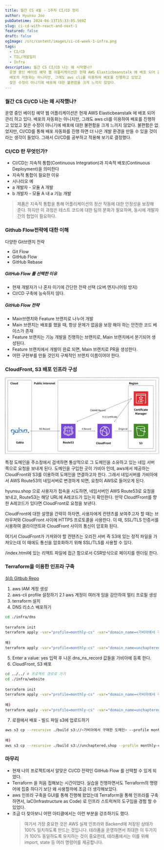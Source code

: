 ```yaml
---
title: 월간 CS 4월 - 1주차 CI/CD 정리
author: Hyunsu Joo
pubDatetime: 2024-04-13T15:33:05.569Z
slug: ci-cd-with-react-and-next-1
featured: false
draft: false
ogImage: /src/content/images/ci-cd-week-1-infra.png
tags:
  - CI/CD
  - TIL/개발일지
  - Infra
description: 월간 CS CI/CD 나는 왜 시작했나?
  운영 중인 베이킹 예약 웹 어플리케이션은 현재 AWS Elasticbeanstalk 에 배포 되어 관리 하고 있다.
  배포의 자동화는 아니지만, 그래도 aws cli를 이용하여 배포를 진행하고 있었고
  잦은 수정이 아니기에 배포에 대한 불편함을 크게 느끼지 않았다.
---
```


### 월간 CS CI/CD 나는 왜 시작했나?

운영 중인 베이킹 예약 웹 어플리케이션은 현재 AWS Elasticbeanstalk 에 배포 되어 관리 하고 있다.
배포의 자동화는 아니지만, 그래도 aws cli를 이용하여 배포를 진행하고 있었고
잦은 수정이 아니기에 배포에 대한 불편함을 크게 느끼지 않았다.
불편함은 없었지만, CI/CD를 통해 배포 자동화를 진행 하면 더 나은 개발 환경을 만들 수 있을 것이라는 생각이 들었다.
그래서 CI/CD를 공부하고 적용해 보기로 결정했다.

### CI/CD 란 무엇인가?

- CI/CD는 지속적 통합(Continuous Integration)과 지속적 배포(Continuous Deployment)을 의미한다
- 지속적 통합이 필요한 이유
- 시나리오 예
- a 개발자 - 모듈 A 개발
- b 개발자 - 모듈 A 내 a 기능 개발

> 제품은 지속적 통합을 통해 어플리케이션의 정산 작동에 대한 안정성을 보장해 준다.
> 하지만 이 과정은 테스트 코드에 대한 팀의 문화가 필요하며, 동시에 개발자 간의 협업이 필요하다.

### Github Flow전략에 대한 이해

다양한 Git브랜치 전략

- Git Flow
- GitHub Flow
- GitHub Rebase

##### GitHub Flow 를 선택한 이유

- 현재 개발자가 나 혼자 이기에 간단한 전략 선택 (오버 엔지니어링 방지)
- CI/CD 구축에 능숙하지 않다.

##### GitHub Flow 전략

- Main브랜치와 Feature 브랜치로 나누어 개발
- Main 브랜치는 배포를 했을 때, 항상 문제가 없음을 보장 해야 하는 안전한 코드 베이스가 존재
- Feature 브랜치는 기능 개발을 진행하는 브랜치로, Main 브랜치에서 분기되어 생성된다.
- Feature 브랜치에서 개발이 완료 되면, Main 브랜치로 PR을 생성한다.
- 어떤 구현부를 만들 것인지 구체적인 브랜치 이름이어야 한다.

### CloudFront, S3 배포 인프라 구성

![img.png](../images/ci-cd-week-1-infra.png)

특정 도메인을 주소창에서 검색하면 통상적으로 그 도메인을 소유하고 있는 네임 서버 쪽으로 요청을 보내게 된다.
도메인을 구입한 곳이 가비아 인데, aws에서 제공하는 CloudFront와 S3를 이용하여 도메인을 연결하고자 한다.
그래서 네임서버를 가비아에서 AWS Route53의 네임서버로 변경하게 되면, 요청이 AWS로 들어오게 된다.

hyunsu.shop 으로 사용자가 접속을 시도하면, 네임서버인 AWS Route53로 요청을 보내고, Route53는 해당 URL에
A레코드가 있는지 확인한다. 만약 CloudfFront를 향한 A레코드가 있다면 CloudFront로 요청을 보낸다.

CloudFront에 대한 설명을 간략히 하자면, 사용자에게 컨텐츠를 보여주고자 할 때는 브라우저와 CloudFront 사이에 HTTPS 프로토콜을 사용한다.
이 때, SSL/TLS 인증서를 사용하여 클라이언트와 CloudFront 사이의 통신이 암호화 된다.

여기서 CloudFront가 가져와야 할 컨텐츠는 오리진 서버 즉 S3에 있는 정적 파일을 가져오는데
이 때에도 통신을 암호화하기 위해 SSL/TLS를 사용할 수 있다.

/index.html에 있는 리액트 파일에 접근 함으로서 CSR방식으로 페이지를 렌더링 한다.

### Terraform을 이용한 인프라 구축

[실습 Gitbub Repo](https://github.com/sooster910/2024-04-cicd-week-1-template)

1. aws IAM 계정 생성
2. aws-cli profile 설정하기
   2.1 aws 계정이 여러개 임을 감안하여 멀티 프로필 생성
3. terraform 설치
4. DNS 리소스 배포하기

```bash
cd ./infra/dns

terraform init
terraform apply -var="profile=monthly-cs" -var="domain_name=<가비아에서 구매한 도메인>"

예)
terraform apply -var="profile=monthly-cs" -var="domain_name=unchaptered.shop"
```

5. Enter a value: yes 입력 후 나온 dns_ns_record 값들을 가비아에 등록 한다.
6. CloudFront, S3 배포

```bash
cd ../../ # 프로젝트 경로로 가기
cd ./infra/website

terraform init
terraform apply -var="profile=monthly-cs" -var="domain_name=<가비아에서 구매한 도메인>"

예)
terraform apply -var="profile=monthly-cs" -var="domain_name=unchaptered.shop"
```

7. 로컬에서 배포 - 빌드 파일 s3에 업로드하기

```bash
aws s3 cp --recursive ./build s3://<가비아에서 구매한 도메인> --profile monthly-cs

예)
aws s3 cp --recursive ./build s3://unchaptered.shop --profile monthly-cs
```

### 마무리

- 현재 나의 프로젝트에서 알맞은 CI/CD 전략인 GitHub Flow 를 선택할 수 있게 되었다.
- Terraform 을 처음 접해보는 시간이었다. 실습을 진행하면서도 Terraform의 명령어에 집중 하다기 보단 왜 사용할까에 조금 더 생각해보았다.
- aws 인프라 구축을 GUI를 통해 진행해 왔었는데 Terraform을 통해 인프라를 구축하면서, IaC(Infrastructure as Code) 로 인프라 스트럭쳐의 도구임을 경험 할 수 있었다.
- 조금 더 찾아보니 어떤 아티클에서는 이런 부분을 강조하기도 했다.
  > 여기서 가장 중요한 것은 AWS 실제 인프라와 Backend에 저장된 상태가 100% 일치하도록 만드는 것입니다. 테라폼을 운영하면서 최대한 이 두가지가 100% 동일하도록 유지하는 것이 중요한데, 테라폼에서는 이를 위해 import, state 등 여러 명령어를 제공합니다.
